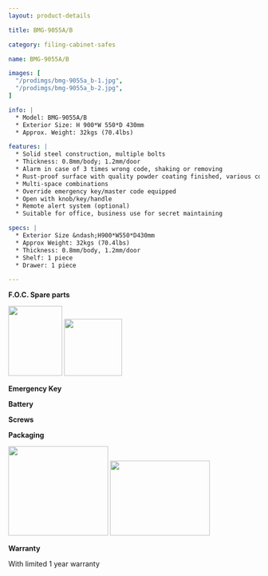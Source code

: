 ```yaml
---
layout: product-details

title: BMG-9055A/B

category: filing-cabinet-safes

name: BMG-9055A/B

images: [
  "/prodimgs/bmg-9055a_b-1.jpg",
  "/prodimgs/bmg-9055a_b-2.jpg",
]

info: |
  * Model: BMG-9055A/B
  * Exterior Size: H 900*W 550*D 430mm
  * Approx. Weight: 32kgs (70.4lbs)

features: |
  * Solid steel construction, multiple bolts
  * Thickness: 0.8mm/body; 1.2mm/door
  * Alarm in case of 3 times wrong code, shaking or removing
  * Rust-proof surface with quality powder coating finished, various colors available
  * Multi-space combinations
  * Override emergency key/master code equipped
  * Open with knob/key/handle
  * Remote alert system (optional)
  * Suitable for office, business use for secret maintaining

specs: |
  * Exterior Size &ndash;H900*W550*D430mm
  * Approx Weight: 32kgs (70.4lbs)
  * Thickness: 0.8mm/body, 1.2mm/door
  * Shelf: 1 piece
  * Drawer: 1 piece

---
```


**F.O.C. Spare parts**

<img alt="" src="{IMAGE_CDN}/bmg-9055a_b-3.jpg" style="width: 108px; height: 140px" />

<img alt="" src="{IMAGE_CDN}/bmg-9055a_b-4.jpg" style="width: 116px; height: 114px" />

<img alt="" src="{IMAGE_CDN}/bmg-9055a_b-5.jpg" />

**Emergency Key**

**Battery**

**Screws**

**Packaging**

<img alt="" src="{IMAGE_CDN}/bmg-9055a_b-6.jpg" style="width: 200px; height: 179px" />

<img alt="" src="{IMAGE_CDN}/bmg-9055a_b-7.jpg" style="width: 200px; height: 150px" />

**Warranty**

With limited 1 year warranty


